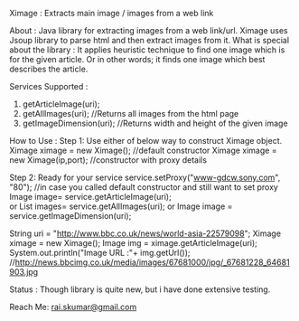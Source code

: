 Ximage : Extracts main image / images from a web link

About :
Java library for extracting images from a web link/url.
Ximage uses Jsoup library to parse html and then extract images from it.
What is special about the library : It applies heuristic technique to find one image which is for the given article. Or in other words; it finds one image which best describes the article. 

Services Supported :
1. getArticleImage(uri);
2. getAllImages(uri);  //Returns all images from the html page
3. getImageDimension(uri); //Returns width and height of the given image

How to Use :
Step 1: Use either of below way to construct Ximage object.
Ximage ximage = new Ximage();  //default constructor
Ximage ximage = new Ximage(ip,port); //constructor with proxy details

Step 2: Ready for your service
service.setProxy("www-gdcw.sony.com", "80");  //in case you called default constructor and still want to set proxy
Image image= service.getArticleImage(uri);  
or
List<Image> images= service.getAllImages(uri);
or
Image image = service.getImageDimension(uri);

String uri = "http://www.bbc.co.uk/news/world-asia-22579098";
Ximage ximage = new Ximage();
Image img = ximage.getArticleImage(uri);
System.out.println("Image URL :"+ img.getUrl());
//http://news.bbcimg.co.uk/media/images/67681000/jpg/_67681228_64681903.jpg

Status :
Though library is quite new, but i have done extensive testing.  

Reach Me: 
rai.skumar@gmail.com